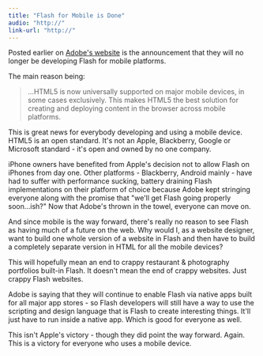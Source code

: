 ```yaml
---
title: "Flash for Mobile is Done"
audio: "http://"
link-url: "http://"
---
```

<p>Posted earlier on <a href="http://blogs.adobe.com/conversations/2011/11/flash-focus.html">Adobe's website</a> is the announcement that they will no longer be developing Flash for mobile platforms.</p>
<p>The main reason being:</p>
<blockquote><p>...HTML5 is now universally supported on major mobile devices, in some cases exclusively.  This makes HTML5 the best solution for creating and deploying content in the browser across mobile platforms.</p></blockquote>
<p>This is great news for everybody developing and using a mobile device. HTML5 is an open standard. It's not an Apple, Blackberry, Google or Microsoft standard - it's open and owned by no one company.</p>
<p>iPhone owners have benefited from Apple's decision not to allow Flash on iPhones from day one. Other platforms - Blackberry, Android mainly - have had to suffer with performance sucking, battery draining Flash implementations on their platform of choice because Adobe kept stringing everyone along with the promise that "we'll get Flash going properly soon...ish?" Now that Adobe's thrown in the towel, everyone can move on.</p>
<p>And since mobile is the way forward, there's really no reason to see Flash as having much of a future on the web. Why would I, as a website designer, want to build one whole version of a website in Flash and then have to build a completely separate version in HTML for all the mobile devices?</p>
<p>This will hopefully mean an end to crappy restaurant & photography portfolios built-in Flash. It doesn't mean the end of crappy websites. Just crappy Flash websites.</p>
<p>Adobe is saying that they will continue to enable Flash via native apps built for all major app stores - so Flash developers will still have a way to use the scripting and design language that is Flash to create interesting things. It'll just have to run inside a native app. Which is good for everyone as well.</p>
<p>This isn't Apple's victory - though they did point the way forward. Again. This is a victory for everyone who uses a mobile device.</p>
